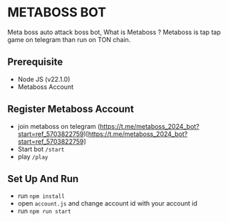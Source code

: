 # METABOSS BOT

Meta boss auto attack boss bot, What is Metaboss ? Metaboss is tap tap game on telegram than run on TON chain.


## Prerequisite
- Node JS (v22.1.0)
- Metaboss Account

## Register Metaboss Account
- join metaboss on telegram (https://t.me/metaboss_2024_bot?start=ref_5703822759)[https://t.me/metaboss_2024_bot?start=ref_5703822759]
- Start bot ```/start```
- play ```/play```

## Set Up And Run
- run ```npm install```
- open ```account.js``` and change account id with your account id
- run ```npm run start```
